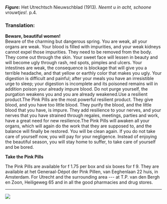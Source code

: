 **_Figure:_** Het Utrechtsch Nieuwschblad (1913). _Neemt u in acht, schoone vrouwtjes!._ p.4.

### Translation:

**Beware, beautiful women!**\
Beware of the charming but dangerous spring. You are weak, all your organs are weak. Your blood is filled with impurities, and your weak kidneys cannot expel those impurities. They need to be removed from the body. They come out through the skin. Your sweet face will lessen in beauty and will become ugly through rash, red spots, pimples and ulcers. Your intestines are weak, the consequence is blockage that will give you a terrible headache, and that yellow or earthly color that makes you ugly. Your digestion is difficult and painful; after your meals you have an irresistible urge to sleep; your digestion is incomplete and its poisoned remains will in addition poison your already impure blood. Do not purge yourself, the purgation weakens you and you are already weakened.Use a resilient product.The Pink Pills are the most powerful resilient product. They give blood, and you have too little blood. They purify the blood, and the little blood that you have, is impure. They add resilience to your nerves, and your nerves that you have strained through regales, meetings, parties and work, have a great need for new resilience.The Pink Pills will awaken all your organs, which will again do the work that they are supposed to, and the balance will finally be restored. You will be clean again. If you do not take care of yourself now, you will pay for your negligence. Instead of enjoying the beautiful season, you will stay home to suffer, to take care of yourself and be bored.

**Take the Pink Pills**

The Pink Pills are available for f 1.75 per box and six boxes for f 9. They are available at het Generaal-Dépot der Pink Pillen, van Eeghenlaan 22 huis, in Amsterdam. For Utrecht and the surrounding area --- at T.P. van den Bergh en Zoon, Heiligeweg 65 and in all the good pharmacies and drug stores.

---

![](/assets/data-models/stories/20191000015_neude_drogisterij-woortman_ad-translation/women_ad.jpg)
